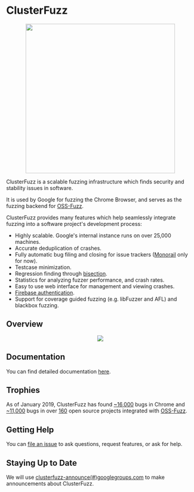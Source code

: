 # ClusterFuzz




<p align="center">
  
  <img src="docs/images/logo.png" width="400">
</p>

ClusterFuzz is a scalable fuzzing infrastructure which finds security and
stability issues in software.

It is used by Google for fuzzing the Chrome Browser, and serves as the fuzzing
backend for [OSS-Fuzz].

ClusterFuzz provides many features which help seamlessly integrate fuzzing into
a software project's development process:
- Highly scalable. Google's internal instance runs on over 25,000 machines.
- Accurate deduplication of crashes.
- Fully automatic bug filing and closing for issue trackers
  ([Monorail] only for now).
- Testcase minimization.
- Regression finding through [bisection].
- Statistics for analyzing fuzzer performance, and crash rates.
- Easy to use web interface for management and viewing crashes.
- [Firebase authentication].
- Support for coverage guided fuzzing (e.g. libFuzzer and AFL) and blackbox
  fuzzing.

## Overview

<p align="center">
  <img src="docs/images/overview.png">
</p>

## Documentation
You can find detailed documentation [here](https://google.github.io/clusterfuzz).

## Trophies
As of January 2019, ClusterFuzz has found [~16,000] bugs
in Chrome and [~11,000] bugs in over [160] open source projects integrated with
[OSS-Fuzz].

## Getting Help
You can [file an issue](https://github.com/google/clusterfuzz/issues/new) to ask
questions, request features, or ask for help.

## Staying Up to Date
We will use [clusterfuzz-announce(#)googlegroups.com](https://groups.google.com/forum/#!forum/clusterfuzz-announce) to make announcements about ClusterFuzz.

[~16,000]: https://bugs.chromium.org/p/chromium/issues/list?can=1&q=label%3AClusterFuzz+-status%3AWontFix%2CDuplicate
[~11,000]: https://bugs.chromium.org/p/oss-fuzz/issues/list?can=1&q=-status%3AWontFix%2CDuplicate+-Infra
[160]: https://github.com/google/oss-fuzz/tree/master/projects
[OSS-Fuzz]: https://github.com/google/oss-fuzz
[Monorail]: https://opensource.google.com/projects/monorail
[bisection]: https://en.wikipedia.org/wiki/Bisection_(software_engineering)
[Firebase authentication]: https://firebase.google.com/docs/auth

